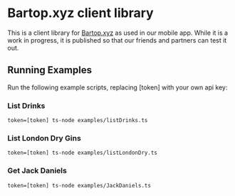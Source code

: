 # Bartop.xyz client library
This is a client library for [Bartop.xyz](https://bartop.xyz) as used in our mobile app. While it is a work in progress, it is published so that our friends and partners can test it out.

## Running Examples
Run the following example scripts, replacing [token] with your own api key:

### List Drinks
```token=[token] ts-node examples/listDrinks.ts```

### List London Dry Gins
```token=[token] ts-node examples/listLondonDry.ts```

### Get Jack Daniels
```token=[token] ts-node examples/JackDaniels.ts```

